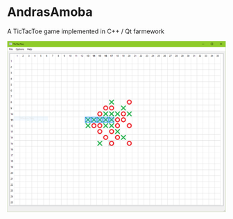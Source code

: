 # AndrasAmoba

A TicTacToe game implemented in C++ / Qt farmework

![Screenshot of the game](Screenshot.png)
